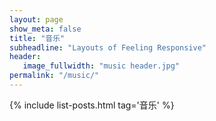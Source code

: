 ```yaml
---
layout: page
show_meta: false
title: "音乐"
subheadline: "Layouts of Feeling Responsive"
header:
   image_fullwidth: "music header.jpg"
permalink: "/music/"
---
```

{% include list-posts.html tag='音乐' %}
